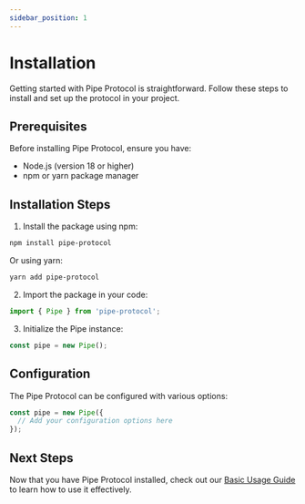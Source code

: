 ```yaml
---
sidebar_position: 1
---
```


# Installation

Getting started with Pipe Protocol is straightforward. Follow these steps to install and set up the protocol in your project.

## Prerequisites

Before installing Pipe Protocol, ensure you have:
- Node.js (version 18 or higher)
- npm or yarn package manager

## Installation Steps

1. Install the package using npm:

```bash
npm install pipe-protocol
```

Or using yarn:

```bash
yarn add pipe-protocol
```

2. Import the package in your code:

```typescript
import { Pipe } from 'pipe-protocol';
```

3. Initialize the Pipe instance:

```typescript
const pipe = new Pipe();
```

## Configuration

The Pipe Protocol can be configured with various options:

```typescript
const pipe = new Pipe({
  // Add your configuration options here
});
```

## Next Steps

Now that you have Pipe Protocol installed, check out our [Basic Usage Guide](../guides/basic-usage) to learn how to use it effectively. 